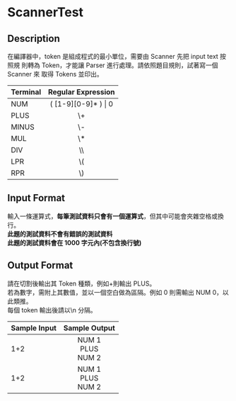 # **ScannerTest**
## Description
在編譯器中，token 是組成程式的最小單位，需要由 Scanner 先把 input text 按照規
則轉為 Token，才能讓 Parser 進行處理。請依照題目規則，試著寫一個 Scanner 來
取得 Tokens 並印出。
  
| Terminal  | Regular Expression | 
|-------|:-----:|
| NUM | ( [1-9][0-9]* ) \| 0 |
| PLUS  | \\+ |
| MINUS | \\- |
| MUL | \\* |
| DIV | \\\\ |
| LPR | \\( |
| RPR | \\) |
  
## Input Format
輸入一條運算式，**每筆測試資料只會有一個運算式**，但其中可能會夾雜空格或換行。  
**此題的測試資料不會有錯誤的測試資料**  
**此題的測試資料會在 1000 字元內(不包含換行號)**  
  
## Output Format
請在切割後輸出其 Token 種類，例如+則輸出 PLUS。  
若為數字，需附上其數值，並以一個空白做為區隔。例如 0 則需輸出 NUM 0，以此類推。  
每個 token 輸出後請以\n 分隔。  

| Sample Input  | Sample Output | 
|-------|:-----:|
| 1+2 | NUM 1<br /> PLUS<br /> NUM 2<br /> |
| 1+2 | NUM 1<br /> PLUS<br /> NUM 2<br /> |

